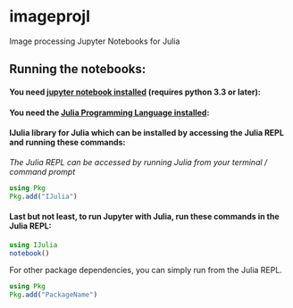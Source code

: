 # imageprojl
Image processing Jupyter Notebooks for Julia

## Running the notebooks:

#### You need [jupyter notebook installed](https://jupyter.org/install) (requires python 3.3 or later):

#### You need the [Julia Programming Language installed](https://julialang.org):

#### IJulia library for Julia which can be installed by accessing the Julia REPL and running these commands:
_The Julia REPL can be accessed by running Julia from your terminal / command prompt_

```jl
using Pkg
Pkg.add("IJulia")
```

#### Last but not least, to run Jupyter with Julia, run these commands in the Julia REPL:
```jl
using IJulia
notebook()
```

For other package dependencies, you can simply run from the Julia REPL.
```jl
using Pkg
Pkg.add("PackageName")
``` 




